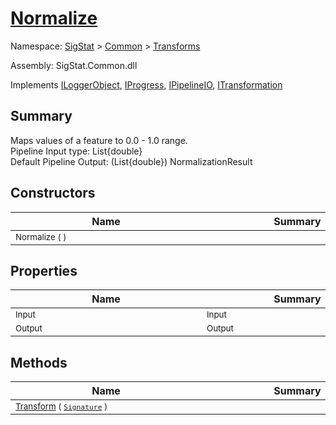 # [Normalize](./Normalize.md)

Namespace: [SigStat]() > [Common](./../README.md) > [Transforms](./README.md)

Assembly: SigStat.Common.dll

Implements [ILoggerObject](./../ILoggerObject.md), [IProgress](./../Helpers/IProgress.md), [IPipelineIO](./../Pipeline/IPipelineIO.md), [ITransformation](./../ITransformation.md)

## Summary
Maps values of a feature to 0.0 - 1.0 range.  <br>Pipeline Input type: List{double}<br>Default Pipeline Output: (List{double}) NormalizationResult

## Constructors

| Name | Summary | 
| --- | --- | 
| <sub>Normalize (  )</sub><div style="width: 290px">| <sub></sub><div style="width: 290px">| <br>


## Properties

| Name | Summary | 
| --- | --- | 
| <sub>Input</sub><div style="width: 290px">| <sub>Input</sub><div style="width: 290px">| <br>
| <sub>Output</sub><div style="width: 290px">| <sub>Output</sub><div style="width: 290px">| <br>


## Methods

| Name | Summary | 
| --- | --- | 
| <sub>[Transform](./Methods/Normalize-100663634.md) ( [`Signature`](./../Signature.md) )</sub><div style="width: 290px">| <sub></sub><div style="width: 290px">| <br>



